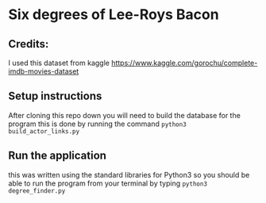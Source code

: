 # Six degrees of Lee-Roys Bacon

## Credits:
I used this dataset from kaggle
https://www.kaggle.com/gorochu/complete-imdb-movies-dataset

## Setup instructions
After cloning this repo down you will need to build the database for the program this is done by running the command 
`python3 build_actor_links.py`


## Run the application
this was written using the standard libraries for Python3 so you should be able to run the program from your terminal by typing 
`python3 degree_finder.py`
